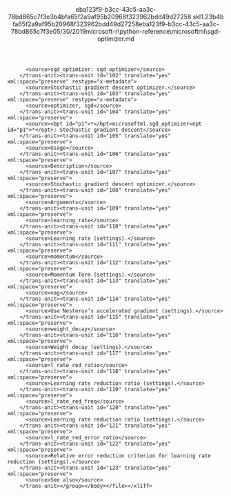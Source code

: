 <?xml version="1.0"?><xliff version="1.2" xmlns="urn:oasis:names:tc:xliff:document:1.2" xmlns:xsi="http://www.w3.org/2001/XMLSchema-instance" xsi:schemaLocation="urn:oasis:names:tc:xliff:document:1.2 xliff-core-1.2-transitional.xsd"><file datatype="xml" original="sgd-optimizer.md" source-language="en-US" target-language="en-US"><header><tool tool-id="mdxliff" tool-name="mdxliff" tool-version="1.0-8ab897d" tool-company="Microsoft" /><xliffext:skl_file_name xmlns:xliffext="urn:microsoft:content:schema:xliffextensions">eba123f9-b3cc-43c5-aa3c-78bd865c7f3e3b4bfa65f2a9af95b20968f323962bdd49d27258.skl</xliffext:skl_file_name><xliffext:version xmlns:xliffext="urn:microsoft:content:schema:xliffextensions">1.2</xliffext:version><xliffext:ms.openlocfilehash xmlns:xliffext="urn:microsoft:content:schema:xliffextensions">3b4bfa65f2a9af95b20968f323962bdd49d27258</xliffext:ms.openlocfilehash><xliffext:ms.sourcegitcommit xmlns:xliffext="urn:microsoft:content:schema:xliffextensions">eba123f9-b3cc-43c5-aa3c-78bd865c7f3e</xliffext:ms.sourcegitcommit><xliffext:ms.lasthandoff xmlns:xliffext="urn:microsoft:content:schema:xliffextensions">05/30/2019</xliffext:ms.lasthandoff><xliffext:ms.openlocfilepath xmlns:xliffext="urn:microsoft:content:schema:xliffextensions">microsoft-r\python-reference\microsoftml\sgd-optimizer.md</xliffext:ms.openlocfilepath></header><body><group id="content" extype="content"><trans-unit id="101" translate="yes" xml:space="preserve" restype="x-metadata">
          <source>sgd_optimizer: sgd_optimizer</source>
        </trans-unit><trans-unit id="102" translate="yes" xml:space="preserve" restype="x-metadata">
          <source>Stochastic gradient descent optimizer.</source>
        </trans-unit><trans-unit id="103" translate="yes" xml:space="preserve" restype="x-metadata">
          <source>optimizer, sgd</source>
        </trans-unit><trans-unit id="104" translate="yes" xml:space="preserve">
          <source><bpt id="p1">*</bpt>microsoftml.sgd_optimizer<ept id="p1">*</ept>: Stochastic gradient descent</source>
        </trans-unit><trans-unit id="105" translate="yes" xml:space="preserve">
          <source>Usage</source>
        </trans-unit><trans-unit id="106" translate="yes" xml:space="preserve">
          <source>Description</source>
        </trans-unit><trans-unit id="107" translate="yes" xml:space="preserve">
          <source>Stochastic gradient descent optimizer.</source>
        </trans-unit><trans-unit id="108" translate="yes" xml:space="preserve">
          <source>Arguments</source>
        </trans-unit><trans-unit id="109" translate="yes" xml:space="preserve">
          <source>learning_rate</source>
        </trans-unit><trans-unit id="110" translate="yes" xml:space="preserve">
          <source>Learning rate (settings).</source>
        </trans-unit><trans-unit id="111" translate="yes" xml:space="preserve">
          <source>momentum</source>
        </trans-unit><trans-unit id="112" translate="yes" xml:space="preserve">
          <source>Momentum Term (settings).</source>
        </trans-unit><trans-unit id="113" translate="yes" xml:space="preserve">
          <source>nag</source>
        </trans-unit><trans-unit id="114" translate="yes" xml:space="preserve">
          <source>Use Nesterov’s accelerated gradient (settings).</source>
        </trans-unit><trans-unit id="115" translate="yes" xml:space="preserve">
          <source>weight_decay</source>
        </trans-unit><trans-unit id="116" translate="yes" xml:space="preserve">
          <source>Weight decay (settings).</source>
        </trans-unit><trans-unit id="117" translate="yes" xml:space="preserve">
          <source>l_rate_red_ratio</source>
        </trans-unit><trans-unit id="118" translate="yes" xml:space="preserve">
          <source>Learning rate reduction ratio (settings).</source>
        </trans-unit><trans-unit id="119" translate="yes" xml:space="preserve">
          <source>l_rate_red_freq</source>
        </trans-unit><trans-unit id="120" translate="yes" xml:space="preserve">
          <source>Learning rate reduction ratio (settings).</source>
        </trans-unit><trans-unit id="121" translate="yes" xml:space="preserve">
          <source>l_rate_red_error_ratio</source>
        </trans-unit><trans-unit id="122" translate="yes" xml:space="preserve">
          <source>Relative error reduction criterion for learning rate reduction (settings).</source>
        </trans-unit><trans-unit id="123" translate="yes" xml:space="preserve">
          <source>See also</source>
        </trans-unit></group></body></file></xliff>